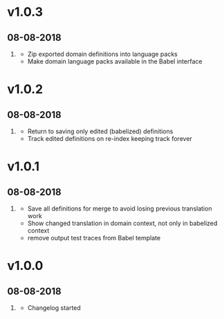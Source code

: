 # v1.0.3
## 08-08-2018

1. [](#new)
    * Zip exported domain definitions into language packs
    * Make domain language packs available in the Babel interface

# v1.0.2
## 08-08-2018

1. [](#improved)
    * Return to saving only edited (babelized) definitions
    * Track edited definitions on re-index keeping track forever

# v1.0.1
## 08-08-2018

1. [](#bugfix)
    * Save all definitions for merge to avoid losing previous translation work
    * Show changed translation in domain context, not only in babelized context
    * remove output test traces from Babel template

# v1.0.0
## 08-08-2018

1. [](#new)
    * Changelog started

